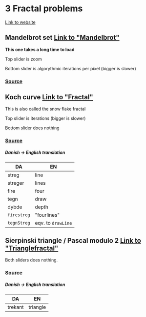 
# 3 Fractal problems

[Link to website](https://simonfrom.netlify.app/)

## Mandelbrot set [Link to "Mandelbrot"](https://simonfrom.netlify.app/mandelbrot.html)

**This one takes a long time to load**

Top slider is zoom

Bottom slider is algorythmic iterations per pixel (bigger is slower)

### [Source](/src/mandelbrot.ts)

## Koch curve [Link to "Fractal"](https://simonfrom.netlify.app/fractal.html)

This is also called the snow flake fractal

Top slider is iterations (bigger is slower)

Bottom slider does nothing

### [Source](/src/firestreg.ts)

##### Danish → English translation

| DA | EN |
|-------|------|
| streg | line |
| streger | lines |
| fire | four  |
| tegn | draw |
| dybde | depth |
| `firestreg` | "fourlines" |
| `tegnStreg` | eqv. to `drawLine` |

## Sierpinski triangle / Pascal modulo 2 [Link to "Trianglefractal"](https://simonfrom.netlify.app/trianglefractal)

Both sliders does nothing.

### [Source](/src/trekant.ts)

##### Danish → English translation

| DA | EN |
|-------|------|
| trekant | triangle |

